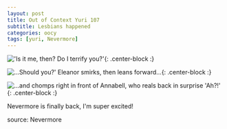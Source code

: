 ```yaml
---
layout: post
title: Out of Context Yuri 107
subtitle: Lesbians happened
categories: oocy
tags: [yuri, Nevermore]
---
```



!['Is it me, then? Do I terrify you?'](https://imgur.com/AuZzXGB.png){: .center-block :}

![...Should you?' Eleanor smirks, then leans forward...](https://imgur.com/xVdt3LK.png){: .center-block :}

![...and chomps right in front of Annabell, who reals back in surprise 'Ah?!'](https://imgur.com/WHa1WRF.png){: .center-block :}

Nevermore is finally back, I'm super excited!

source: Nevermore